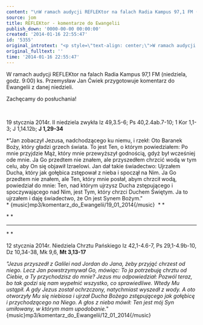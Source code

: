 ```yaml
---
content: "\nW ramach audycji REFLEKtor na falach Radia Kampus 97,1 FM (niedziela, godz. 9:00) \nks. Przemysław Jan Ćwiek przygotowuje komentarz do Ewangelii z danej niedzieli.\n\r\n\nZachęcamy do posłuchania!\n\r\n\n\_\n\r\n\n19 stycznia 2014r.\nII niedziela zwykła\nIz 49,3.5-6; Ps 40,2.4ab.7-10; 1 Kor 1,1-3; J 1,14.12b; **J 1,29-34**\n\r\n\n*\"Jan zobaczył Jezusa, nadchodzącego ku niemu, i rzekł: Oto Baranek Boży, który gładzi grzech świata. To jest Ten, o którym powiedziałem: Po mnie przyjdzie Mąż, który mnie przewyższył godnością, gdyż był wcześniej ode mnie. Ja Go przedtem nie znałem, ale przyszedłem chrzcić wodą w tym celu, aby On się objawił Izraelowi. Jan dał takie świadectwo: Ujrzałem Ducha, który jak gołębica zstępował z nieba i spoczął na Nim. Ja Go przedtem nie znałem, ale Ten, który mnie posłał, abym chrzcił wodą, powiedział do mnie: Ten, nad którym ujrzysz Ducha zstępującego i spoczywającego nad Nim, jest Tym, który chrzci Duchem Świętym. Ja to ujrzałem i daję świadectwo, że On jest Synem Bożym.\"\n*\_{music}mp3/komentarz_do_Ewangelii/19_01_2014{/music} \_*\n*\n\r\n\n*\_*\n\r\n***\n\r\n\n*\_*\n\r\n12 stycznia 2014r.\nNiedziela Chrztu Pańskiego\nIz 42,1-4.6-7, Ps 29,1-4.9b-10, Dz 10,34-38, Mk 9,6, **Mt 3,13-17**\n\r\n *\"Jezus przyszedł z Galilei nad Jordan do Jana, żeby przyjąć chrzest od niego. Lecz Jan powstrzymywał Go, mówiąc: To ja potrzebuję chrztu od Ciebie, a Ty przychodzisz do mnie? Jezus mu odpowiedział: Pozwól teraz, bo tak godzi się nam wypełnić wszystko, co sprawiedliwe. Wtedy Mu ustąpił. A gdy Jezus został ochrzczony, natychmiast wyszedł z wody. A oto otworzyły Mu się niebiosa i ujrzał Ducha Bożego zstępującego jak gołębicę i przychodzącego na Niego. A głos z nieba mówił: Ten jest mój Syn umiłowany, w którym mam upodobanie.*\"\n{music}mp3/komentarz_do_Ewangelii/12_01_2014{/music}\_\n"
source: jom
title: REFLEKtor - komentarze do Ewangelii
publish_down: '0000-00-00 00:00:00'
created: '2014-01-16 22:55:47'
id: '5355'
original_introtext: "<p style=\"text-align: center;\">W ramach audycji REFLEKtor na falach Radia Kampus 97,1 FM (niedziela, godz. 9:00) <br />ks. Przemysław Jan Ćwiek przygotowuje komentarz do Ewangelii z danej niedzieli.</p>\r\n<p style=\"text-align: center;\">Zachęcamy do posłuchania!</p>\r\n<p style=\"text-align: center;\">\_</p>\r\n<p style=\"text-align: center;\">19 stycznia 2014r.<br />II niedziela zwykła<br />Iz 49,3.5-6; Ps 40,2.4ab.7-10; 1 Kor 1,1-3; J 1,14.12b; <strong>J 1,29-34</strong></p>\r\n<p style=\"text-align: justify;\"><em>\"Jan zobaczył Jezusa, nadchodzącego ku niemu, i rzekł: Oto Baranek Boży, który gładzi grzech świata. To jest Ten, o którym powiedziałem: Po mnie przyjdzie Mąż, który mnie przewyższył godnością, gdyż był wcześniej ode mnie. Ja Go przedtem nie znałem, ale przyszedłem chrzcić wodą w tym celu, aby On się objawił Izraelowi. Jan dał takie świadectwo: Ujrzałem Ducha, który jak gołębica zstępował z nieba i spoczął na Nim. Ja Go przedtem nie znałem, ale Ten, który mnie posłał, abym chrzcił wodą, powiedział do mnie: Ten, nad którym ujrzysz Ducha zstępującego i spoczywającego nad Nim, jest Tym, który chrzci Duchem Świętym. Ja to ujrzałem i daję świadectwo, że On jest Synem Bożym.\"<br /></em>\_{music}mp3/komentarz_do_Ewangelii/19_01_2014{/music} \_<em><br /></em></p>\r\n<p style=\"text-align: justify;\"><em>\_</em></p>\r\n<hr />\r\n<p style=\"text-align: justify;\"><em>\_</em></p>\r\n<p style=\"text-align: center;\"><br />12 stycznia 2014r.<br />Niedziela Chrztu Pańskiego<br />Iz 42,1-4.6-7, Ps 29,1-4.9b-10, Dz 10,34-38, Mk 9,6, <strong>Mt 3,13-17</strong></p>\r\n<p style=\"text-align: justify;\"><br /> <em>\"Jezus przyszedł z Galilei nad Jordan do Jana, żeby przyjąć chrzest od niego. Lecz Jan powstrzymywał Go, mówiąc: To ja potrzebuję chrztu od Ciebie, a Ty przychodzisz do mnie? Jezus mu odpowiedział: Pozwól teraz, bo tak godzi się nam wypełnić wszystko, co sprawiedliwe. Wtedy Mu ustąpił. A gdy Jezus został ochrzczony, natychmiast wyszedł z wody. A oto otworzyły Mu się niebiosa i ujrzał Ducha Bożego zstępującego jak gołębicę i przychodzącego na Niego. A głos z nieba mówił: Ten jest mój Syn umiłowany, w którym mam upodobanie.</em>\"<br />{music}mp3/komentarz_do_Ewangelii/12_01_2014{/music}\_</p>"
original_fulltext: ''
time: '2014-01-16 22:55:47'
---
```

W ramach audycji REFLEKtor na falach Radia Kampus 97,1 FM (niedziela, godz. 9:00) 
ks. Przemysław Jan Ćwiek przygotowuje komentarz do Ewangelii z danej niedzieli.


Zachęcamy do posłuchania!


 


19 stycznia 2014r.
II niedziela zwykła
Iz 49,3.5-6; Ps 40,2.4ab.7-10; 1 Kor 1,1-3; J 1,14.12b; **J 1,29-34**


*"Jan zobaczył Jezusa, nadchodzącego ku niemu, i rzekł: Oto Baranek Boży, który gładzi grzech świata. To jest Ten, o którym powiedziałem: Po mnie przyjdzie Mąż, który mnie przewyższył godnością, gdyż był wcześniej ode mnie. Ja Go przedtem nie znałem, ale przyszedłem chrzcić wodą w tym celu, aby On się objawił Izraelowi. Jan dał takie świadectwo: Ujrzałem Ducha, który jak gołębica zstępował z nieba i spoczął na Nim. Ja Go przedtem nie znałem, ale Ten, który mnie posłał, abym chrzcił wodą, powiedział do mnie: Ten, nad którym ujrzysz Ducha zstępującego i spoczywającego nad Nim, jest Tym, który chrzci Duchem Świętym. Ja to ujrzałem i daję świadectwo, że On jest Synem Bożym."
* {music}mp3/komentarz_do_Ewangelii/19_01_2014{/music}  *
*


* *

***


* *

12 stycznia 2014r.
Niedziela Chrztu Pańskiego
Iz 42,1-4.6-7, Ps 29,1-4.9b-10, Dz 10,34-38, Mk 9,6, **Mt 3,13-17**

 *"Jezus przyszedł z Galilei nad Jordan do Jana, żeby przyjąć chrzest od niego. Lecz Jan powstrzymywał Go, mówiąc: To ja potrzebuję chrztu od Ciebie, a Ty przychodzisz do mnie? Jezus mu odpowiedział: Pozwól teraz, bo tak godzi się nam wypełnić wszystko, co sprawiedliwe. Wtedy Mu ustąpił. A gdy Jezus został ochrzczony, natychmiast wyszedł z wody. A oto otworzyły Mu się niebiosa i ujrzał Ducha Bożego zstępującego jak gołębicę i przychodzącego na Niego. A głos z nieba mówił: Ten jest mój Syn umiłowany, w którym mam upodobanie.*"
{music}mp3/komentarz_do_Ewangelii/12_01_2014{/music} 


<!--{{json:{"created_date":"2014-01-16 22:55:47","publish_down":"0000-00-00 00:00:00","id":"5355"}}}-->